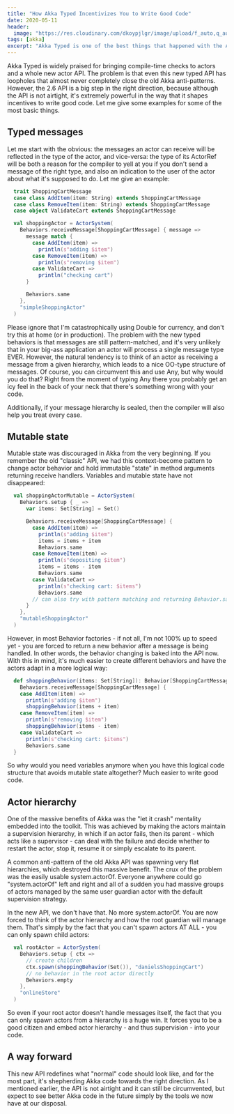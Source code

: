 ```yaml
---
title: "How Akka Typed Incentivizes You to Write Good Code"
date: 2020-05-11
header:
  image: "https://res.cloudinary.com/dkoypjlgr/image/upload/f_auto,q_auto:good,c_auto,w_1200,h_300,g_auto,fl_progressive/v1715952116/blog_cover_large_phe6ch.jpg"
tags: [akka]
excerpt: "Akka Typed is one of the best things that happened with the Akka API. We explore how good practices are baked into the API directly."
---
```

Akka Typed is widely praised for bringing compile-time checks to actors and a whole new actor API. The problem is that even this new typed API has loopholes that almost never completely close the old Akka anti-patterns. However, the 2.6 API is a big step in the right direction, because although the API is not airtight, it's extremely powerful in the way that it shapes incentives to write good code. Let me give some examples for some of the most basic things.

## Typed messages

Let me start with the obvious: the messages an actor can receive will be reflected in the type of the actor, and vice-versa: the type of its ActorRef will be both a reason for the compiler to yell at you if you don't send a message of the right type, and also an indication to the user of the actor about what it's supposed to do. Let me give an example:

```scala
  trait ShoppingCartMessage
  case class AddItem(item: String) extends ShoppingCartMessage
  case class RemoveItem(item: String) extends ShoppingCartMessage
  case object ValidateCart extends ShoppingCartMessage

  val shoppingActor = ActorSystem(
    Behaviors.receiveMessage[ShoppingCartMessage] { message =>
      message match {
        case AddItem(item) =>
          println(s"adding $item")
        case RemoveItem(item) =>
          println(s"removing $item")
        case ValidateCart =>
          println("checking cart")
      }

      Behaviors.same
    },
    "simpleShoppingActor"
  )
```

Please ignore that I'm catastrophically using Double for currency, and don't try this at home (or in production). The problem with the new typed behaviors is that messages are still pattern-matched, and it's very unlikely that in your big-ass application an actor will process a single message type EVER. However, the natural tendency is to think of an actor as receiving a message from a given hierarchy, which leads to a nice OO-type structure of messages. Of course, you can circumvent this and use Any, but why would you do that? Right from the moment of typing Any there you probably get an icy feel in the back of your neck that there's something wrong with your code.

Additionally, if your message hierarchy is sealed, then the compiler will also help you treat every case.

## Mutable state

Mutable state was discouraged in Akka from the very beginning. If you remember the old "classic" API, we had this context-become pattern to change actor behavior and hold immutable "state" in method arguments returning receive handlers. Variables and mutable state have not disappeared:

```scala
  val shoppingActorMutable = ActorSystem(
    Behaviors.setup { _ =>
      var items: Set[String] = Set()

      Behaviors.receiveMessage[ShoppingCartMessage] {
        case AddItem(item) =>
          println(s"adding $item")
          items = items + item
          Behaviors.same
        case RemoveItem(item) =>
          println(s"depositing $item")
          items = items - item
          Behaviors.same
        case ValidateCart =>
          println(s"checking cart: $items")
          Behaviors.same
        // can also try with pattern matching and returning Behavior.same once
      }
    },
    "mutableShoppingActor"
  )
```

However, in most Behavior factories - if not all, I'm not 100% up to speed yet - you are forced to return a new behavior after a message is being handled. In other words, the behavior changing is baked into the API now. With this in mind, it's much easier to create different behaviors and have the actors adapt in a more logical way:

```scala
  def shoppingBehavior(items: Set[String]): Behavior[ShoppingCartMessage] =
    Behaviors.receiveMessage[ShoppingCartMessage] {
    case AddItem(item) =>
      println(s"adding $item")
      shoppingBehavior(items + item)
    case RemoveItem(item) =>
      println(s"removing $item")
      shoppingBehavior(items - item)
    case ValidateCart =>
      println(s"checking cart: $items")
      Behaviors.same
  }
```

So why would you need variables anymore when you have this logical code structure that avoids mutable state altogether? Much easier to write good code.

## Actor hierarchy

One of the massive benefits of Akka was the "let it crash" mentality embedded into the toolkit. This was achieved by making the actors maintain a supervision hierarchy, in which if an actor fails, then its parent - which acts like a supervisor - can deal with the failure and decide whether to restart the actor, stop it, resume it or simply escalate to its parent.

A common anti-pattern of the old Akka API was spawning very flat hierarchies, which destroyed this massive benefit. The crux of the problem was the easily usable system.actorOf. Everyone anywhere could go "system.actorOf" left and right and all of a sudden you had massive groups of actors managed by the same user guardian actor with the default supervision strategy.

In the new API, we don't have that. No more system.actorOf. You are now forced to think of the actor hierarchy and how the root guardian will manage them. That's simply by the fact that you can't spawn actors AT ALL - you can only spawn child actors:

```scala
  val rootActor = ActorSystem(
    Behaviors.setup { ctx =>
      // create children
      ctx.spawn(shoppingBehavior(Set()), "danielsShoppingCart")
      // no behavior in the root actor directly
      Behaviors.empty
    },
    "onlineStore"
  )
```

So even if your root actor doesn't handle messages itself, the fact that you can only spawn actors from a hierarchy is a huge win. It forces you to be a good citizen and embed actor hierarchy - and thus supervision - into your code.

## A way forward

This new API redefines what "normal" code should look like, and for the most part, it's shepherding Akka code towards the right direction. As I mentioned earlier, the API is not airtight and it can still be circumvented, but expect to see better Akka code in the future simply by the tools we now have at our disposal.
